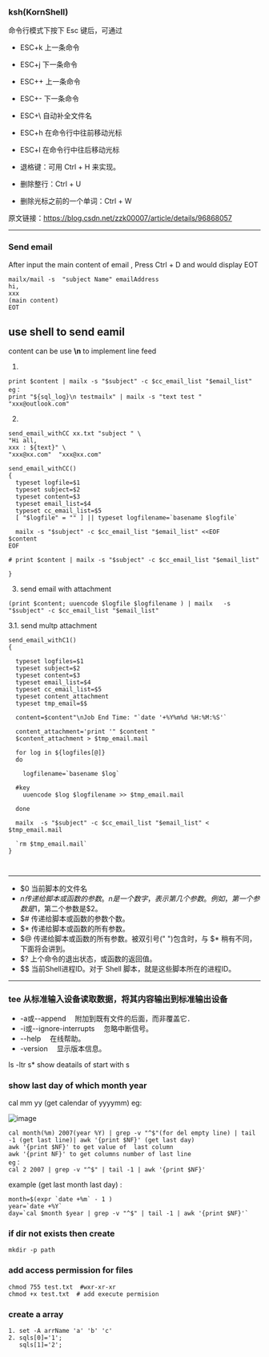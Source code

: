 ### ksh(KornShell)


命令行模式下按下 Esc 键后，可通过

 + ESC+k 上一条命令

 + ESC+j 下一条命令

 + ESC++ 上一条命令

 + ESC+- 下一条命令

 + ESC+\ 自动补全文件名

 + ESC+h 在命令行中往前移动光标

 + ESC+l 在命令行中往后移动光标

 + 退格键：可用 Ctrl + H 来实现。

 + 删除整行：Ctrl + U

 + 删除光标之前的一个单词：Ctrl + W


原文链接：https://blog.csdn.net/zzk00007/article/details/96868057

----

### Send email
After input the main content of email , Press Ctrl + D and  would display EOT
```
mailx/mail -s  "subject Name" emailAddress
hi, 
xxx
(main content)
EOT
```

## use shell to send eamil 
content  can be use **\n**   to implement line feed

1. 
```
print $content | mailx -s "$subject" -c $cc_email_list "$email_list" 
eg：
print "${sql_log}\n testmailx" | mailx -s "text test "  "xxx@outlook.com"  

```
2.
```
send_email_withCC xx.txt "subject " \
"Hi all,
xxx : ${text}" \
"xxx@xx.com"  "xxx@xx.com" 

send_email_withCC()
{
  typeset logfile=$1
  typeset subject=$2
  typeset content=$3
  typeset email_list=$4
  typeset cc_email_list=$5
  [ "$logfile" = "" ] || typeset logfilename=`basename $logfile`
  
  mailx -s "$subject" -c $cc_email_list "$email_list" <<EOF
$content
EOF

# print $content | mailx -s "$subject" -c $cc_email_list "$email_list" 

}

```

3.  send email with attachment
 ```
 (print $content; uuencode $logfile $logfilename ) | mailx   -s "$subject" -c $cc_email_list "$email_list" 
```

3.1. send multp attachment
```
send_email_withC1()
{

  typeset logfiles=$1
  typeset subject=$2
  typeset content=$3
  typeset email_list=$4
  typeset cc_email_list=$5
  typeset content_attachment
  typeset tmp_email=$$
  
  content=$content"\nJob End Time: "`date '+%Y%m%d %H:%M:%S'`

  content_attachment='print '" $content "
  $content_attachment > $tmp_email.mail
  
  for log in ${logfiles[@]}
  do
	
 	logfilename=`basename $log`
 
  #key
 	uuencode $log $logfilename >> $tmp_email.mail   

  done
 
  mailx  -s "$subject" -c $cc_email_list "$email_list" < $tmp_email.mail
  
  `rm $tmp_email.mail`	
}



```




-----

+ $0	当前脚本的文件名
+ $n	传递给脚本或函数的参数。n 是一个数字，表示第几个参数。例如，第一个参数是$1，第二个参数是$2。
+ $#	传递给脚本或函数的参数个数。
+ $*	传递给脚本或函数的所有参数。
+ $@	传递给脚本或函数的所有参数。被双引号(" ")包含时，与 $* 稍有不同，下面将会讲到。
+ $?	上个命令的退出状态，或函数的返回值。
+ $$	当前Shell进程ID。对于 Shell 脚本，就是这些脚本所在的进程ID。

----
### tee 从标准输入设备读取数据，将其内容输出到标准输出设备
- -a或--append 　附加到既有文件的后面，而非覆盖它．
- -i或--ignore-interrupts 　忽略中断信号。
- --help 　在线帮助。
- -version 　显示版本信息。


ls -ltr s*  show deatails of start with s 


### show last day of which month year

cal mm yy (get calendar of yyyymm) 
eg:

![image](https://user-images.githubusercontent.com/37216174/112797530-1a92e880-909e-11eb-8bb8-bfce18b75677.png)

```
cal month(%m) 2007(year %Y) | grep -v "^$"(for del empty line) | tail -1 (get last line)| awk '{print $NF}' (get last day)
awk '{print $NF}' to get value of  last column
awk '{print NF}' to get columns number of last line  
eg：
cal 2 2007 | grep -v "^$" | tail -1 | awk '{print $NF}'

```
example (get last month last day) : 
```
month=$(expr `date +%m` - 1 )
year=`date +%Y`
day=`cal $month $year | grep -v "^$" | tail -1 | awk '{print $NF}'`

```

### if dir not exists then create 
```
mkdir -p path
```

### add access permission  for files
```
chmod 755 test.txt  #wxr-xr-xr
chmod +x test.txt  # add execute permision
```


### create a array
```
1. set -A arrName 'a' 'b' 'c'
2. sqls[0]='1';
   sqls[1]='2';
```


